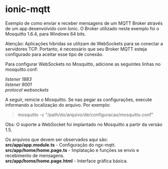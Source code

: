 # ionic-mqtt
Exemplo de como enviar e receber mensagens de um MQTT Broker através de um app desenvolvido com Ionic.
O Broker utilizado neste exemplo foi o Mosquitto 1.6.4, para Windows 64 bits.

Atenção: Aplicações hibridas se utilizam de WebSockets para se conectar a servidores TCP. Portanto, é necessário que seu Broker MQTT 
esteja configurado para aceitar esse tipo de conexão.

Para configurar WebSockets no Mosquitto, adicione as seguintes linhas no mosquitto.conf:

<i>listener 1883</i><br>
<i>listener 9001</i><br>
<i>protocol websockets</i><br>

A seguir, reinicie o Mosquitto. Se nao pegar as configurações, execute informando a localização do arquivo. Por exemplo:

> mosquitto -c "/path/do/arquivo/de/configuracao/mosquitto.conf"

Obs: O suporte a WebSocket foi implantado no Mosquitto a partir da versão 1.5.

Os arquivos que devem ser observados aqui são:<br>
<b>src/app/app.module.ts</b> - Configuração do ngx-mqtt.<br>
<b>src/app/home/home.page.ts</b> - Implatação e funções se envio e recebimento de mensagens.<br>
<b>src/app/home/home.page.html</b> - Interface gráfica básica.<br>


